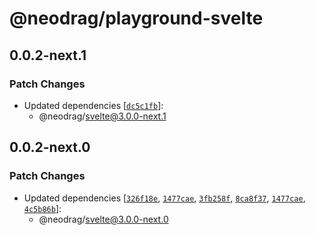# @neodrag/playground-svelte

## 0.0.2-next.1

### Patch Changes

- Updated dependencies [[`dc5c1fb`](https://github.com/PuruVJ/neodrag/commit/dc5c1fbb159e60f6d1ea891cf7796d3f98e093ff)]:
  - @neodrag/svelte@3.0.0-next.1

## 0.0.2-next.0

### Patch Changes

- Updated dependencies [[`326f18e`](https://github.com/PuruVJ/neodrag/commit/326f18ea389dd3b8afc4a0f919ee6fae32d60906), [`1477cae`](https://github.com/PuruVJ/neodrag/commit/1477cae4ad966898d6f89e41e7721eaaf17c1e6f), [`3fb258f`](https://github.com/PuruVJ/neodrag/commit/3fb258fed11721fb56a48732462f9b8326e8da46), [`8ca8f37`](https://github.com/PuruVJ/neodrag/commit/8ca8f379c9ead112045d6d833da9675dd0926165), [`1477cae`](https://github.com/PuruVJ/neodrag/commit/1477cae4ad966898d6f89e41e7721eaaf17c1e6f), [`4c5b86b`](https://github.com/PuruVJ/neodrag/commit/4c5b86b0c0ed461a142d4919d59e0d062da6936a)]:
  - @neodrag/svelte@3.0.0-next.0
